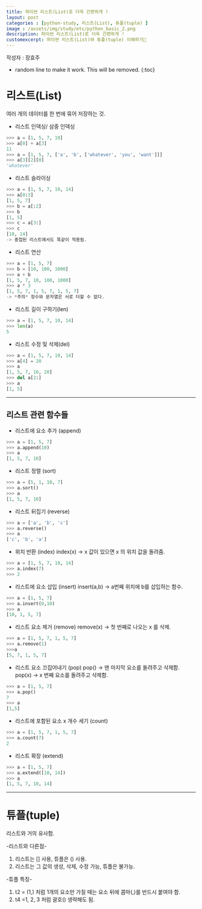 ```yaml
---  
title: 파이썬 리스트(List)로 더욱 간편하게 !
layout: post  
categories : [python-study, 리스트(List), 튜플(tuple) ]   
image : /assets/img/study/etc/python_basic_2.png
description: 파이썬 리스트(List)로 더욱 간편하게 ! 
customexcerpt: 파이썬 리스트(List)와 튜플(tuple) 이해하기📖
---
```


<span class = "alert g">작성자 : 장효주 </span>


<!-- 아래 2줄은 목차를 나타내기 위한 심볼이니 건들지 말아 주세요 -->
* random line to make it work. This will be removed.
{:toc} 

# 리스트(List)
여러 개의 데이터를 한 번에 묶어 저장하는 것.

- 리스트 인덱싱/ 삼중 인덱싱
~~~ py
>>> a = [1, 5, 7, 10]
>>> a[0] + a[3]
11
>>> a = [1, 5, 7, ['a', 'b', ['whatever', 'you', 'want']]]
>>> a[3][2][0]
'whatever'
~~~

- 리스트 슬라이싱
~~~ py
>>> a = [1, 5, 7, 10, 14]
>>> a[0:3]
[1, 5, 7]
>>> b = a[:2]
>>> b
[1, 5]
>>> c = a[3:]
>>> c
[10, 14]
-> 중첩된 리스트에서도 똑같이 적용됨.
~~~

- 리스트 연산
~~~ py
>>> a = [1, 5, 7]
>>> b = [10, 100, 1000]
>>> a + b 
[1, 5, 7, 10, 100, 1000]
>>> a * 3
[1, 5, 7, 1, 5, 7, 1, 5, 7]
-> *주의* 정수와 문자열은 서로 더할 수 없다.
~~~

- 리스트 길이 구하기(len)
~~~py
>>> a = [1, 5, 7, 10, 14]
>>> len(a)
5
~~~

- 리스트 수정 및 삭제(del)
~~~ py
>>> a = [1, 5, 7, 10, 14]
>>> a[4] = 20
>>> a
[1, 5, 7, 10, 20]
>>> del a[2:]
>>> a
[1, 5]
~~~

----

## 리스트 관련 함수들
- 리스트에 요소 추가 (append)
~~~py
>>> a = [1, 5, 7]
>>> a.append(10)
>>> a
[1, 5, 7, 10]
~~~

- 리스트 정렬 (sort)
~~~py
>>> a = [5, 1, 10, 7]
>>> a.sort()
>>> a
[1, 5, 7, 10]
~~~

- 리스트 뒤집기 (reverse)
~~~py
>>> a = ['a', 'b', 'c']
>>> a.reverse()
>>> a
['c', 'b', 'a']
~~~

- 위치 반환 (index)
index(x) -> x 값이 있으면 x 의 위치 값을 돌려줌.
~~~py
>>> a = [1, 5, 7, 10, 14]
>>> a.index(7)
>>> 2
~~~

- 리스트에 요소 삽입 (insert)
insert(a,b) -> a번째 위치에 b를 삽입하는 함수.
~~~py
>>> a = [1, 5, 7]
>>> a.insert(0,10)
>>> a
[10, 1, 5, 7]
~~~

- 리스트 요소 제거 (remove)
remove(x) -> 첫 번째로 나오는 x 를 삭제.
~~~py
>>> a = [1, 5, 7, 1, 5, 7]
>>> a.remove(1)
>>>a
[5, 7, 1, 5, 7]
~~~

- 리스트 요소 끄집어내기 (pop)
pop() -> 맨 마지막 요소를 돌려주고 삭제함.
pop(x) -> x 번째 요소를 돌려주고 삭제함.
~~~py
>>> a = [1, 5, 7]
>>> a.pop()
7
>>> a
[1,5]
~~~

- 리스트에 포함된 요소 x 개수 세기 (count)
~~~py
>>> a = [1, 5, 7, 1, 5, 7]
>>> a.count(7)
2
~~~

- 리스트 확장 (extend)
~~~py
>>> a = [1, 5, 7]
>>> a.extend([10, 14])
>>> a
[1, 5, 7, 10, 14]
~~~

----

# 튜플(tuple)
리스트와 거의 유사함.

-리스트와 다른점-
1. 리스트는 [] 사용, 튜플은 () 사용.
2. 리스트는 그 값의 생성, 삭제, 수정 가능, 튜플은 불가능.

-튜플 특징-
1. t2 = (1,) 처럼 1개의 요소만 가질 때는 요소 뒤에 콤마(,)를 반드시 붙여야 함.
2. t4 =1, 2, 3 처럼 괄호() 생략해도 됨.

